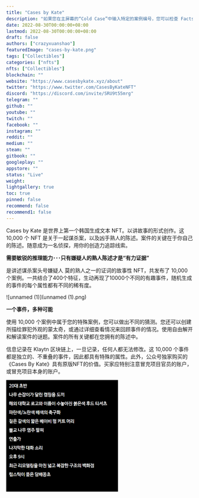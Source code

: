 ```yaml
---
title: "Cases by Kate"
description: "如果您在主屏幕的“Cold Case”中输入特定的案例编号，您可以检查 Facts By AI 是否已经被铸造。"
date: 2022-08-30T00:00:00+08:00
lastmod: 2022-08-30T00:00:00+08:00
draft: false
authors: ["crazyxuanshao"]
featuredImage: "cases-by-kate.png"
tags: ["Collectibles"]
categories: ["nfts"]
nfts: ["Collectibles"]
blockchain: ""
website: "https://www.casesbykate.xyz/about"
twitter: "https://www.twitter.com/CasesByKateNFT"
discord: "https://discord.com/invite/SRU9t55mrg"
telegram: ""
github: ""
youtube: ""
twitch: ""
facebook: ""
instagram: ""
reddit: ""
medium: ""
steam: ""
gitbook: ""
googleplay: ""
appstore: ""
status: "Live"
weight: 
lightgallery: true
toc: true
pinned: false
recommend: false
recommend1: false
---
```

Cases by Kate 是世界上第一个韩国生成文本 NFT。以讲故事的形式创作。这 10,000 个 NFT 是关于一起谋杀案，以及凶手熟人的陈述。案件的关键在于你自己的陈述。随意成为一名侦探，用你的创造力追踪线索。

**需要敏锐的推理能力･･･只有嫌疑人的熟人陈述才是“有力证据”** 

 <Cases By Kate> 是讲述谋杀案头号嫌疑人    莫的熟人之一的证词的故事性 NFT，共发布了 10,000 个案例。一共结合了400个特征，生动再现了10000个不同的有趣事件，随机生成的事件的每个属性都有不同的稀有度。 

![unnamed (1)](unnamed (1).png)

**一个事件，多种可能**

  使用 10,000 个案例中属于您的特殊案例，您可以做出不同的猜测。您还可以创建所描绘罪犯外观的蒙太奇，或通过详细查看情况来回顾事件的情况。使用<Cases By Kate>自由解开和解读案件的谜题。案件的所有关键都在您拥有的陈述中。 

信息记录在 Klaytn 区块链上，一旦记录，任何人都无法修改。这 10,000 个事件都是独立的、不重叠的事件，因此都具有特殊的属性。此外，公众号独家购买的《Cases By Kate》具有原版NFT的价值。买家应特别注意冒充项目官员的账户，或冒充项目本身的账户。 

![unnamed](unnamed.png)